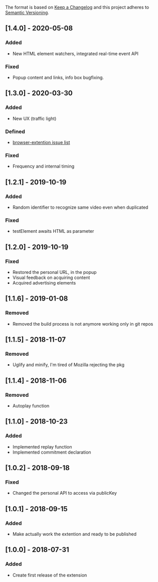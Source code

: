 The format is based on [Keep a Changelog](http://keepachangelog.com/) and this
project adheres to [Semantic Versioning](http://semver.org/).

## [1.4.0] - 2020-05-08
### Added
- New HTML element watchers, integrated real-time event API
### Fixed
- Popup content and links, info box bugfixing.

## [1.3.0] - 2020-03-30
### Added
- New UX (traffic light)
### Defined 
- [browser-extention issue list](https://github.com/tracking-exposed/yttrex/labels/browser-extention)
### Fixed
- Frequency and internal timing

## [1.2.1] - 2019-10-19
### Added
- Random identifier to recognize same video even when duplicated
### Fixed
- testElement awaits HTML as parameter

## [1.2.0] - 2019-10-19
### Fixed 
- Restored the personal URL, in the popup
- Visual feedback on acquiring content
- Acquired advertising elements

## [1.1.6] - 2019-01-08
### Removed
- Removed the build process is not anymore working only in git repos

## [1.1.5] - 2018-11-07
### Removed
- Uglify and minify, I'm tired of Mozilla rejecting the pkg

## [1.1.4] - 2018-11-06
### Removed
- Autoplay function

## [1.1.0] - 2018-10-23
### Added
- Implemented replay function
- Implemented commitment declaration

## [1.0.2] - 2018-09-18
### Fixed
- Changed the personal API to access via publicKey

## [1.0.1] - 2018-09-15
### Added
- Make actually work the extention and ready to be published

## [1.0.0] - 2018-07-31
### Added
- Create first release of the extension
